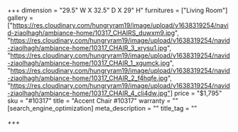 +++
dimension = "29.5\" W X 32.5\" D X 29\" H"
furnitures = ["Living Room"]
gallery = ["https://res.cloudinary.com/hungryram19/image/upload/v1638319254/navid-ziaolhagh/ambiance-home/10317_CHAIRS_duwxm9.jpg", "https://res.cloudinary.com/hungryram19/image/upload/v1638319254/navid-ziaolhagh/ambiance-home/10317_CHAIR_3_xrysu1.jpg", "https://res.cloudinary.com/hungryram19/image/upload/v1638319254/navid-ziaolhagh/ambiance-home/10317_CHAIR_1_xgumck.jpg", "https://res.cloudinary.com/hungryram19/image/upload/v1638319254/navid-ziaolhagh/ambiance-home/10317_CHAIR_2_f4hqfe.jpg", "https://res.cloudinary.com/hungryram19/image/upload/v1638319254/navid-ziaolhagh/ambiance-home/10317_CHAIR_4_cli4dw.jpg"]
price = "$1,795"
sku = "#10317"
title = "Accent Chair #10317"
warranty = ""
[search_engine_optimization]
meta_description = ""
title_tag = ""

+++

